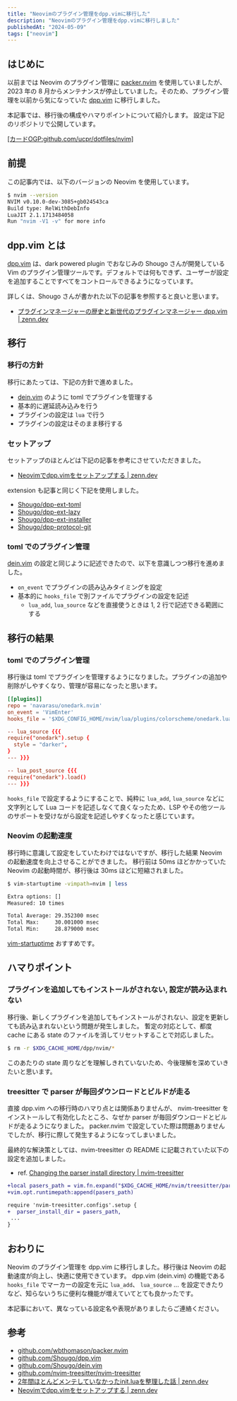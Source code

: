 ```yaml
---
title: "Neovimのプラグイン管理をdpp.vimに移行した"
description: "Neovimのプラグイン管理をdpp.vimに移行しました"
publishedAt: "2024-05-09"
tags: ["neovim"]
---
```


## はじめに

以前までは Neovim のプラグイン管理に [packer.nvim](https://github.com/wbthomason/packer.nvim) を使用していましたが、2023 年の 8 月からメンテナンスが停止していました。そのため、プラグイン管理を以前から気になっていた [dpp.vim](https://github.com/Shougo/dpp.vim) に移行しました。

本記事では、移行後の構成やハマりポイントについて紹介します。
設定は下記のリポジトリで公開しています。

[[カードOGP:github.com/ucpr/dotfiles/nvim]](https://github.com/ucpr/dotfiles/tree/master/nvim)

## 前提

この記事内では、以下のバージョンの Neovim を使用しています。

```bash
$ nvim --version                       
NVIM v0.10.0-dev-3085+gb024543ca
Build type: RelWithDebInfo
LuaJIT 2.1.1713484058
Run "nvim -V1 -v" for more info
```

## dpp.vim とは

[dpp.vim](https://github.com/Shougo/dpp.vim) は、dark powered plugin でおなじみの Shougo さんが開発している Vim のプラグイン管理ツールです。デフォルトでは何もできず、ユーザーが設定を追加することですべてをコントロールできるようになっています。

詳しくは、Shougo さんが書かれた以下の記事を参照すると良いと思います。

- [プラグインマネージャーの歴史と新世代のプラグインマネージャー dpp.vim | zenn.dev](https://github.com/Shougo/dein.vim)

## 移行

### 移行の方針

移行にあたっては、下記の方針で進めました。

- [dein.vim](https://github.com/Shougo/dein.vim) のように toml でプラグインを管理する
- 基本的に遅延読み込みを行う
- プラグインの設定は `lua` で行う
- プラグインの設定はそのまま移行する

### セットアップ

セットアップのほとんどは下記の記事を参考にさせていただきました。

- [Neovimでdpp.vimをセットアップする | zenn.dev](https://zenn.dev/comamoca/articles/howto-setup-dpp-vim)

extension も記事と同じく下記を使用しました。

- [Shougo/dpp-ext-toml](https://github.com/Shougo/dpp-ext-toml)
- [Shougo/dpp-ext-lazy](https://github.com/Shougo/dpp-ext-lazy)
- [Shougo/dpp-ext-installer](https://github.com/Shougo/dpp-ext-installer)
- [Shougo/dpp-protocol-git](https://github.com/Shougo/dpp-protocol-git)

### toml でのプラグイン管理

[dein.vim](https://github.com/Shougo/dein.vim) の設定と同じように記述できたので、以下を意識しつつ移行を進めました。

- `on_event` でプラグインの読み込みタイミングを設定
- 基本的に `hooks_file` で別ファイルでプラグインの設定を記述
  - `lua_add`, `lua_source` などを直接使うときは 1, 2 行で記述できる範囲にする

## 移行の結果

### toml でのプラグイン管理

移行後は toml でプラグインを管理するようになりました。プラグインの追加や削除がしやすくなり、管理が容易になったと思います。

```toml
[[plugins]]
repo = 'navarasu/onedark.nvim'
on_event = 'VimEnter'
hooks_file = '$XDG_CONFIG_HOME/nvim/lua/plugins/colorscheme/onedark.lua'
```

```toml
-- lua_source {{{
require("onedark").setup {
  style = "darker",
}
--- }}}

-- lua_post_source {{{
require("onedark").load()
--- }}}
```

`hooks_file` で設定するようにすることで、純粋に `lua_add`, `lua_source` などに文字列として Lua コードを記述しなくて良くなったため、LSP やその他ツールのサポートを受けながら設定を記述しやすくなったと感じています。

### Neovim の起動速度

移行時に意識して設定をしていたわけではないですが、移行した結果 Neovim の起動速度を向上させることができました。
移行前は 50ms ほどかかっていた Neovim の起動時間が、移行後は 30ms ほどに短縮されました。

```bash
$ vim-startuptime -vimpath=nvim | less

Extra options: []
Measured: 10 times

Total Average: 29.352300 msec
Total Max:     30.001000 msec
Total Min:     28.879000 msec
```

[vim-startuptime](https://github.com/rhysd/vim-startuptime) おすすめです。

## ハマりポイント

### プラグインを追加してもインストールがされない, 設定が読み込まれない

移行後、新しくプラグインを追加してもインストールがされない、設定を更新しても読み込まれないという問題が発生しました。
暫定の対応として、都度 cache にある state のファイルを消してリセットすることで対応しました。

```bash
$ rm -r $XDG_CACHE_HOME/dpp/nvim/*
```

このあたりの state 周りなどを理解しきれていないため、今後理解を深めていきたいと思います。

### treesitter で parser が毎回ダウンロードとビルドが走る

直接 dpp.vim への移行時のハマり点とは関係ありませんが、 nvim-treesitter をインストールして有効化したところ、なぜか parser が毎回ダウンロードとビルドが走るようになりました。
packer.nvim で設定していた際は問題ありませんでしたが、移行に際して発生するようになってしまいました。

最終的な解決策としては、nvim-treesitter の README に記載されていた以下の設定を追加しました。

- ref. [Changing the parser install directory | nvim-treesitter](https://github.com/nvim-treesitter/nvim-treesitter)

```diff lua
+local pasers_path = vim.fn.expand("$XDG_CACHE_HOME/nvim/treesitter/parsers")
+vim.opt.runtimepath:append(pasers_path)

require 'nvim-treesitter.configs'.setup {
+  parser_install_dir = pasers_path,
 ...
}
```

## おわりに

Neovim のプラグイン管理を dpp.vim に移行しました。移行後は Neovim の起動速度が向上し、快適に使用できています。 
dpp.vim (dein.vim) の機能である `hooks_file` でマーカーの設定を元に `lua_add`、 `lua_source` ... を設定できたりなど、知らないうちに便利な機能が増えていてとても良かったです。

本記事において、異なっている設定名や表現がありましたらご連絡ください。

## 参考

- [github.com/wbthomason/packer.nvim](https://github.com/wbthomason/packer.nvim)
- [github.com/Shougo/dpp.vim](https://github.com/Shougo/dpp.vim)
- [github.com/Shougo/dein.vim](https://github.com/Shougo/dein.vim)
- [github.com/nvim-treesitter/nvim-treesitter](https://github.com/nvim-treesitter/nvim-treesitter)
- [2年間ほとんどメンテしていなかったinit.luaを整理した話 | zenn.dev](https://zenn.dev/vim_jp/articles/2024-02-11-vim-update-my-init-lua)
- [Neovimでdpp.vimをセットアップする | zenn.dev](https://zenn.dev/comamoca/articles/howto-setup-dpp-vim)
